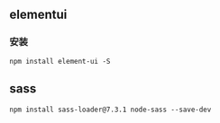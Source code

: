 ## elementui

### 安装
```
npm install element-ui -S
 ```

## sass
```
npm install sass-loader@7.3.1 node-sass --save-dev
```
